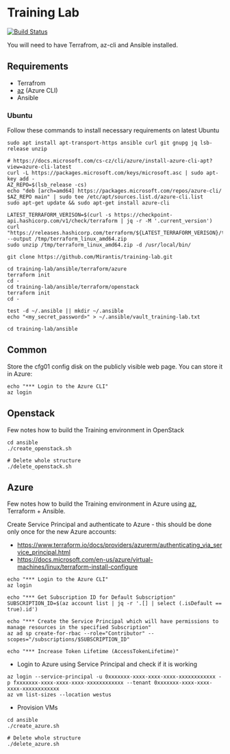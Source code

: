 # Training Lab

[![Build Status](https://travis-ci.org/Mirantis/training-lab.svg?branch=master)](https://travis-ci.org/Mirantis/training-lab)

You will need to have Terrafrom, az-cli and Ansible installed.

## Requirements

* Terrafrom
* [az](https://docs.microsoft.com/en-us/cli/azure/?view=azure-cli-latest) (Azure CLI)
* Ansible

### Ubuntu

Follow these commands to install necessary requirements on latest Ubuntu

```
sudo apt install apt-transport-https ansible curl git gnupg jq lsb-release unzip

# https://docs.microsoft.com/cs-cz/cli/azure/install-azure-cli-apt?view=azure-cli-latest
curl -L https://packages.microsoft.com/keys/microsoft.asc | sudo apt-key add -
AZ_REPO=$(lsb_release -cs)
echo "deb [arch=amd64] https://packages.microsoft.com/repos/azure-cli/ $AZ_REPO main" | sudo tee /etc/apt/sources.list.d/azure-cli.list
sudo apt-get update && sudo apt-get install azure-cli

LATEST_TERRAFORM_VERISON=$(curl -s https://checkpoint-api.hashicorp.com/v1/check/terraform | jq -r -M '.current_version')
curl "https://releases.hashicorp.com/terraform/${LATEST_TERRAFORM_VERISON}/terraform_${LATEST_TERRAFORM_VERISON}_linux_amd64.zip" --output /tmp/terraform_linux_amd64.zip
sudo unzip /tmp/terraform_linux_amd64.zip -d /usr/local/bin/

git clone https://github.com/Mirantis/training-lab.git

cd training-lab/ansible/terraform/azure
terraform init
cd -
cd training-lab/ansible/terraform/openstack
terraform init
cd -

test -d ~/.ansible || mkdir ~/.ansible
echo "<my_secret_password>" > ~/.ansible/vault_training-lab.txt

cd training-lab/ansible
```

## Common

Store the cfg01 config disk on the publicly visible web page. You can store it in Azure:

```
echo "*** Login to the Azure CLI"
az login
```

## Openstack

Few notes how to build the Training environment in OpenStack

```
cd ansible
./create_openstack.sh

# Delete whole structure
./delete_openstack.sh
```

## Azure

Few notes how to build the Training environment in Azure using [az](https://docs.microsoft.com/en-us/cli/azure/?view=azure-cli-latest), Terraform + Ansible.

Create Service Principal and authenticate to Azure - this should be done only once for the new Azure accounts:
* https://www.terraform.io/docs/providers/azurerm/authenticating_via_service_principal.html
* https://docs.microsoft.com/en-us/azure/virtual-machines/linux/terraform-install-configure

```
echo "*** Login to the Azure CLI"
az login

echo "*** Get Subscription ID for Default Subscription"
SUBSCRIPTION_ID=$(az account list | jq -r '.[] | select (.isDefault == true).id')

echo "*** Create the Service Principal which will have permissions to manage resources in the specified Subscription"
az ad sp create-for-rbac --role="Contributor" --scopes="/subscriptions/$SUBSCRIPTION_ID"

echo "*** Increase Token Lifetime (AccessTokenLifetime)"
```

* Login to Azure using Service Principal and check if it is working

```
az login --service-principal -u 0xxxxxxx-xxxx-xxxx-xxxx-xxxxxxxxxxxx -p fxxxxxxx-xxxx-xxxx-xxxx-xxxxxxxxxxxx --tenant 0xxxxxxx-xxxx-xxxx-xxxx-xxxxxxxxxxxx
az vm list-sizes --location westus
```

* Provision VMs

```
cd ansible
./create_azure.sh

# Delete whole structure
./delete_azure.sh
```
